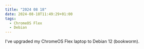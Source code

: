```yaml
---
title: "2024 08 18"
date: 2024-08-18T11:49:29+01:00
tags:
  - ChromeOS Flex
  - Debian
---
```

I've upgraded my ChromeOS Flex laptop to Debian 12 (bookworm).
